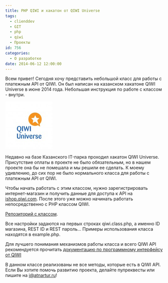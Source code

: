 ```yaml
---
title: PHP QIWI и хакатон от QIWI Universe
tags:
  - clienddev
  - GIT
  - php
  - qiwi
  - Проекты
id: 756
categories:
  - О разработке
date: 2014-06-12 12:00:00
---
```


Всем привет! Сегодня хочу представить небольшой класс для работы с платежным API от QIWI. Он был написан на казанском хакатоне QIWI Universe в июне 2014 года. Небольшая инструкция по работе с классом - внутри. <!--more-->

[![r._0](/content/2014/06/r._0-150x150.jpg)](/content/2014/06/r._0.jpg)

Недавно на базе Казанского IT-парка проходил хакатон QIWI Universe. Присутствие оплаты в проекте не было обязательным, но в нашем проекте она бы не помешала и мы решили ее сделать. К моему удивлению, до сих пор не было нормального класса для работы с платежным API от QIWI. 

Чтобы начать работать с этим классом, нужно зарегистрировать интернет-магазин и получить данные для доступа к API на [ishop.qiwi.com](https://ishop.qiwi.com/). После этого уже можно начинать работать непосредственно с PHP классом QIWI. 

[Репозиторий с классом](https://github.com/atnartur/php-qiwi).

Все настройки задаются на первых строках qiwi.class.php, а именно ID магазина, REST ID и REST пароль... Примеры использования класса находятся в example.php. 

Для лучшего понимания механизмов работы класса и всего QIWI API рекомендуется прочитать [документацию по программному интерфейсу от QIWI](https://yadi.sk/d/i5Acl6VKT7SE2)

В данном классе реализованы не все методы, которые есть в QIWI API. Если Вы хотите помочь развитию проекта, делайте пулреквесты или пишите на [i@atnartur.ru](mailto:i@atnartur.ru)!